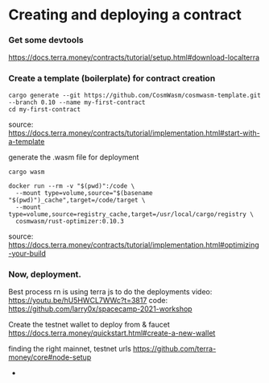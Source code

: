 # Creating and deploying a contract

### Get some devtools
https://docs.terra.money/contracts/tutorial/setup.html#download-localterra

### Create a template (boilerplate) for contract creation
```
cargo generate --git https://github.com/CosmWasm/cosmwasm-template.git --branch 0.10 --name my-first-contract
cd my-first-contract
```
source: https://docs.terra.money/contracts/tutorial/implementation.html#start-with-a-template

generate the .wasm file for deployment
```
cargo wasm

docker run --rm -v "$(pwd)":/code \
  --mount type=volume,source="$(basename "$(pwd)")_cache",target=/code/target \
  --mount type=volume,source=registry_cache,target=/usr/local/cargo/registry \
  cosmwasm/rust-optimizer:0.10.3
```
source: https://docs.terra.money/contracts/tutorial/implementation.html#optimizing-your-build

### Now, deployment. 

Best process rn is using terra js to do the deployments
video: https://youtu.be/hU5HWCL7WWc?t=3817
code: https://github.com/larry0x/spacecamp-2021-workshop

Create the testnet wallet to deploy from & faucet
https://docs.terra.money/quickstart.html#create-a-new-wallet

finding the right mainnet, testnet urls
https://github.com/terra-money/core#node-setup

- 
